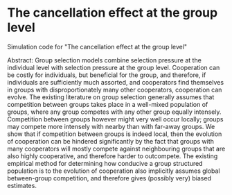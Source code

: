 # The cancellation effect at the group level
Simulation code for "The cancellation effect at the group level"

Abstract: Group selection models combine selection pressure at the individual level with selection pressure at the group level. Cooperation can be costly for individuals, but beneficial for the group, and therefore, if individuals are sufficiently much assorted, and cooperators find themselves in groups with disproportionately many other cooperators, cooperation can evolve. The existing literature on group selection generally assumes that competition between groups takes place in a well-mixed population of groups, where any group competes with any other group equally intensely. Competition between groups however might very well occur locally; groups may compete more intensely with nearby than with far-away groups. We show that if competition between groups is indeed local, then the evolution of cooperation can be hindered significantly by the fact that groups with many cooperators will mostly compete against neighbouring groups that are also highly cooperative, and therefore harder to outcompete. The existing empirical method for determining how conducive a group structured population is to the evolution of cooperation also implicitly assumes global between-group competition, and therefore gives (possibly very) biased estimates.
